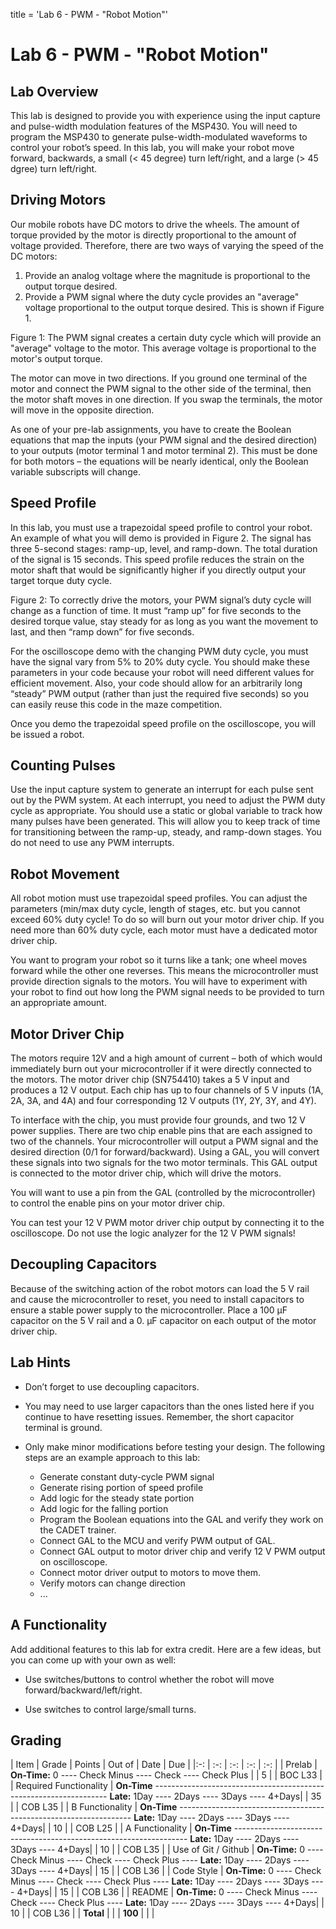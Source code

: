 title = 'Lab 6 - PWM - "Robot Motion"'

# Lab 6 - PWM - "Robot Motion"

## Lab Overview

This lab is designed to provide you with experience using the input capture and pulse-width modulation features of the MSP430.  You will need to program the MSP430 to generate pulse-width-modulated waveforms to control your robot’s speed.  In this lab, you will make your robot move forward, backwards, a small (< 45 degree) turn left/right, and a large (> 45 dgree) turn left/right.

## Driving Motors

Our mobile robots have DC motors to drive the wheels.  The amount of torque provided by the motor is directly proportional to the amount of voltage provided.  Therefore, there are two ways of varying the speed of the DC motors:

1. Provide an analog voltage where the magnitude is proportional to the output torque desired.
2. Provide a PWM signal where the duty cycle provides an "average" voltage proportional to the output torque desired.  This is shown if Figure 1.

Figure 1: The PWM signal creates a certain duty cycle which will provide an "average" voltage to the motor.  This average voltage is proportional to the motor's output torque.

The motor can move in two directions.  If you ground one terminal of the motor and connect the PWM signal to the other side of the terminal, then the motor shaft moves in one direction.  If you swap the terminals, the motor will move in the opposite direction.

As one of your pre-lab assignments, you have to create the Boolean equations that map the inputs (your PWM signal and the desired direction) to your outputs (motor terminal 1 and motor terminal 2).  This must be done for both motors – the equations will be nearly identical, only the Boolean variable subscripts will change.

## Speed Profile

In this lab, you must use a trapezoidal speed profile to control your robot.  An example of what you will demo is provided in Figure 2.  The signal has three 5-second stages: ramp-up, level, and ramp-down.  The total duration of the signal is 15 seconds.  This speed profile reduces the strain on the motor shaft that would be significantly higher if you directly output your target torque duty cycle.

Figure 2: To correctly drive the motors, your PWM signal’s duty cycle will change as a function of time.  It must “ramp up” for five seconds to the desired torque value, stay steady for as long as you want the movement to last, and then “ramp down” for five seconds.

For the oscilloscope demo with the changing PWM duty cycle, you must have the signal vary from 5% to 20% duty cycle.  You should make these parameters in your code because your robot will need different values for efficient movement.  Also, your code should allow for an arbitrarily long “steady” PWM output (rather than just the required five seconds) so you can easily reuse this code in the maze competition.

Once you demo the trapezoidal speed profile on the oscilloscope, you will be issued a robot.

## Counting Pulses

Use the input capture system to generate an interrupt for each pulse sent out by the PWM system.  At each interrupt, you need to adjust the PWM duty cycle as appropriate.  You should use a static or global variable to track how many pulses have been generated.  This will allow you to keep track of time for transitioning between the ramp-up, steady, and ramp-down stages.  You do not need to use any PWM interrupts.

## Robot Movement

All robot motion must use trapezoidal speed profiles.  You can adjust the parameters (min/max duty cycle, length of stages, etc.   but you cannot exceed 60% duty cycle!  To do so will burn out your motor driver chip.  If you need more than 60% duty cycle, each motor must have a dedicated motor driver chip.

You want to program your robot so it turns like a tank; one wheel moves forward while the other one reverses.  This means the microcontroller must provide direction signals to the motors.  You will have to experiment with your robot to find out how long the PWM signal needs to be provided to turn an appropriate amount.

## Motor Driver Chip

The motors require 12V and a high amount of current – both of which would immediately burn out your microcontroller if it were directly connected to the motors.  The motor driver chip (SN754410) takes a 5 V input and produces a 12 V output.  Each chip has up to four channels of 5 V inputs (1A, 2A, 3A, and 4A) and four corresponding 12 V outputs (1Y, 2Y, 3Y, and 4Y).

To interface with the chip, you must provide four grounds, and two 12 V power supplies.  There are two chip enable pins that are each assigned to two of the channels.  Your microcontroller will output a PWM signal and the desired direction (0/1 for forward/backward).  Using a GAL, you will convert these signals into two signals for the two motor terminals.  This GAL output is connected to the motor driver chip, which will drive the motors.

You will want to use a pin from the GAL (controlled by the microcontroller) to control the enable pins on your motor driver chip.

You can test your 12 V PWM motor driver chip output by connecting it to the oscilloscope.  Do not use the logic analyzer for the 12 V PWM signals!

## Decoupling Capacitors

Because of the switching action of the robot motors can load the 5 V rail and cause the microcontroller to reset, you need to install capacitors to ensure a stable power supply to the microcontroller.  Place a 100 μF capacitor on the 5 V rail and a 0.  μF capacitor on each output of the motor driver chip.

## Lab Hints

- Don’t forget to use decoupling capacitors.
- You may need to use larger capacitors than the ones listed here if you continue to have resetting issues.  Remember, the short capacitor terminal is ground.

- Only make minor modifications before testing your design.  The following steps are an example approach to this lab:

    - Generate constant duty-cycle PWM signal
    - Generate rising portion of speed profile
    - Add logic for the steady state portion
    - Add logic for the falling portion
    - Program the Boolean equations into the GAL and verify they work on the CADET trainer.
    - Connect GAL to the MCU and verify PWM output of GAL.
    - Connect GAL output to motor driver chip and verify 12 V PWM output on oscilloscope.
    - Connect motor driver output to motors to move them.
    - Verify motors can change direction
    - ...

## A Functionality

Add additional features to this lab for extra credit.  Here are a few ideas, but you can come up with your own as well:

- Use switches/buttons to control whether the robot will move forward/backward/left/right.

- Use switches to control large/small turns.

## Grading

| Item | Grade | Points | Out of | Date | Due |
|:-: | :-: | :-: | :-: | :-: |
| Prelab | **On-Time:** 0 ---- Check Minus ---- Check ---- Check Plus | | 5 | | BOC L33 |
| Required Functionality | **On-Time** ------------------------------------------------------------------ **Late:** 1Day ---- 2Days ---- 3Days ---- 4+Days| | 35 | | COB L35 |
| B Functionality | **On-Time** ------------------------------------------------------------------ **Late:** 1Day ---- 2Days ---- 3Days ---- 4+Days| | 10 | | COB L25 |
| A Functionality | **On-Time** ------------------------------------------------------------------ **Late:** 1Day ---- 2Days ---- 3Days ---- 4+Days| | 10 | | COB L35 |
| Use of Git / Github | **On-Time:** 0 ---- Check Minus ---- Check ---- Check Plus ---- **Late:** 1Day ---- 2Days ---- 3Days ---- 4+Days| | 15 | | COB L36 |
| Code Style | **On-Time:** 0 ---- Check Minus ---- Check ---- Check Plus ---- **Late:** 1Day ---- 2Days ---- 3Days ---- 4+Days| | 15 | | COB L36 |
| README | **On-Time:** 0 ---- Check Minus ---- Check ---- Check Plus ---- **Late:** 1Day ---- 2Days ---- 3Days ---- 4+Days| | 10 | | COB L36 |
| **Total** | | | **100** | | |

